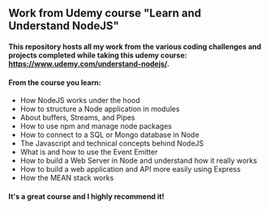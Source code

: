 ## Work from Udemy course "Learn and Understand NodeJS"

#### This repository hosts all my work from the various coding challenges and projects completed while taking this udemy course: https://www.udemy.com/understand-nodejs/. 

#### From the course you learn:

* How NodeJS works under the hood
* How to structure a Node application in modules
* About buffers, Streams, and Pipes
* How to use npm and manage node packages
* How to connect to a SQL or Mongo database in Node
* The Javascript and technical concepts behind NodeJS
* What is and how to use the Event Emitter
* How to build a Web Server in Node and understand how it really works
* How to build a web application and API more easily using Express
* How the MEAN stack works

#### It's a great course and I highly recommend it!
